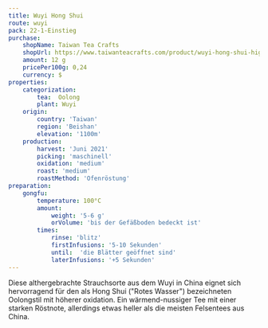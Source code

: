 ```yaml
---
title: Wuyi Hong Shui
route: wuyi
pack: 22-1-Einstieg
purchase:
    shopName: Taiwan Tea Crafts
    shopUrl: https://www.taiwanteacrafts.com/product/wuyi-hong-shui-high-mountain-oolong-tea
    amount: 12 g
    pricePer100g: 0,24
    currency: $
properties:
    categorization:
        tea:  Oolong
        plant: Wuyi
    origin:
        country: 'Taiwan'
        region: 'Beishan'
        elevation: '1100m'
    production:
        harvest: 'Juni 2021'
        picking: 'maschinell'
        oxidation: 'medium'
        roast: 'medium'
        roastMethod: 'Ofenröstung'
preparation:
    gongfu:
        temperature: 100°C
        amount:
            weight: '5-6 g'
            orVolume: 'bis der Gefäßboden bedeckt ist'
        times:
            rinse: 'blitz'
            firstInfusions: '5-10 Sekunden'
            until:  'die Blätter geöffnet sind'
            laterInfusions: '+5 Sekunden'
---
```

Diese althergebrachte Strauchsorte aus dem Wuyi in China eignet sich hervorragend für den als Hong Shui ("Rotes Wasser") bezeichneten Oolongstil mit höherer oxidation. Ein wärmend-nussiger Tee mit einer starken Röstnote, allerdings etwas heller als die meisten Felsentees aus China.